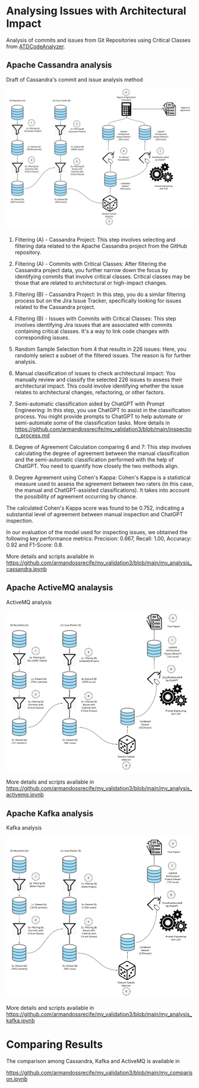 # Analysing Issues with Architectural Impact

Analysis of commits and issues from Git Repositories using Critical Classes from [ATDCodeAnalyzer](https://github.com/mining-software-repositories/cassandra/blob/main/data/AnalysisCassandraRepositoryFlow.png).

## Apache Cassandra analysis

Draft of Cassandra's commit and issue analysis method

![My analysis of commits and issues from Cassanddra](https://raw.githubusercontent.com/armandossrecife/my_validation3/main/imagens/my_method_analysis_commits_issues.jpg)

1. Filtering (A) - Cassandra Project:
This step involves selecting and filtering data related to the Apache Cassandra project from the GitHub repository. 

2. Filtering (A) - Commits with Critical Classes:
After filtering the Cassandra project data, you further narrow down the focus by identifying commits that involve critical classes. Critical classes may be those that are related to architectural or high-impact changes.

3. Filtering (B) - Cassandra Project:
In this step, you do a similar filtering process but on the Jira Issue Tracker, specifically looking for issues related to the Cassandra project.

4. Filtering (B) - Issues with Commits with Critical Classes:
This step involves identifying Jira issues that are associated with commits containing critical classes. It's a way to link code changes with corresponding issues.

5. Random Sample Selection from 4 that results in 226 issues:
Here, you randomly select a subset of the filtered issues. The reason  is for further analysis.

6. Manual classification of issues to check architectural impact:
You manually review and classify the selected 226 issues to assess their architectural impact. This could involve identifying whether the issue relates to architectural changes, refactoring, or other factors.

7. Semi-automatic classification aided by ChatGPT with Prompt Engineering:
In this step, you use ChatGPT to assist in the classification process. You might provide prompts to ChatGPT to help automate or semi-automate some of the classification tasks. More details in https://github.com/armandossrecife/my_validation3/blob/main/inspection_process.md

8. Degree of Agreement Calculation comparing 6 and 7:
This step involves calculating the degree of agreement between the manual classification and the semi-automatic classification performed with the help of ChatGPT. You need to quantify how closely the two methods align.

9. Degree Agreement using Cohen's Kappa:
Cohen's Kappa is a statistical measure used to assess the agreement between two raters (in this case, the manual and ChatGPT-assisted classifications). It takes into account the possibility of agreement occurring by chance.

The calculated Cohen's Kappa score was found to be 0.752, indicating a substantial level of agreement between manual inspection and ChatGPT inspection.

In our evaluation of the model used for inspecting issues, we obtained the following key performance metrics: Precision: 0.667, Recall: 1.00, Accuracy: 0.92 and F1-Score: 0.8. 

More details and scripts available in https://github.com/armandossrecife/my_validation3/blob/main/my_analysis_cassandra.ipynb

## Apache ActiveMQ analaysis

ActiveMQ analysis

![My analysis of commits and issues from ActiveMQ](https://github.com/armandossrecife/my_validation3/blob/main/imagens/my_method_analysis_commits_issues_activemq.jpg)

More details and scripts available in https://github.com/armandossrecife/my_validation3/blob/main/my_analysis_activemq.ipynb

## Apache Kafka analysis

Kafka analysis

![My analysis of commits and issues from Kafka](https://github.com/armandossrecife/my_validation3/blob/main/imagens/my_method_analysis_commits_issues_kafka.jpg)

More details and scripts available in https://github.com/armandossrecife/my_validation3/blob/main/my_analysis_kafka.ipynb

# Comparing Results

The comparison among Cassandra, Kafka and ActiveMQ is available in

https://github.com/armandossrecife/my_validation3/blob/main/my_comparison.ipynb
